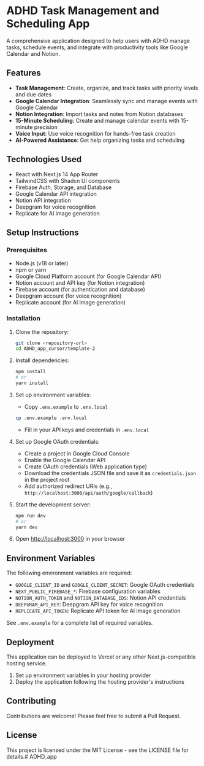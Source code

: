 # ADHD Task Management and Scheduling App

A comprehensive application designed to help users with ADHD manage tasks, schedule events, and integrate with productivity tools like Google Calendar and Notion.

## Features

- **Task Management**: Create, organize, and track tasks with priority levels and due dates
- **Google Calendar Integration**: Seamlessly sync and manage events with Google Calendar
- **Notion Integration**: Import tasks and notes from Notion databases
- **15-Minute Scheduling**: Create and manage calendar events with 15-minute precision
- **Voice Input**: Use voice recognition for hands-free task creation
- **AI-Powered Assistance**: Get help organizing tasks and scheduling

## Technologies Used

- React with Next.js 14 App Router
- TailwindCSS with Shadcn UI components
- Firebase Auth, Storage, and Database
- Google Calendar API integration
- Notion API integration
- Deepgram for voice recognition
- Replicate for AI image generation

## Setup Instructions

### Prerequisites

- Node.js (v18 or later)
- npm or yarn
- Google Cloud Platform account (for Google Calendar API)
- Notion account and API key (for Notion integration)
- Firebase account (for authentication and database)
- Deepgram account (for voice recognition)
- Replicate account (for AI image generation)

### Installation

1. Clone the repository:
   ```bash
   git clone <repository-url>
   cd ADHD_app_cursor/template-2
   ```

2. Install dependencies:
   ```bash
   npm install
   # or
   yarn install
   ```

3. Set up environment variables:
   - Copy `.env.example` to `.env.local`
   ```bash
   cp .env.example .env.local
   ```
   - Fill in your API keys and credentials in `.env.local`

4. Set up Google OAuth credentials:
   - Create a project in Google Cloud Console
   - Enable the Google Calendar API
   - Create OAuth credentials (Web application type)
   - Download the credentials JSON file and save it as `credentials.json` in the project root
   - Add authorized redirect URIs (e.g., `http://localhost:3000/api/auth/google/callback`)

5. Start the development server:
   ```bash
   npm run dev
   # or
   yarn dev
   ```

6. Open [http://localhost:3000](http://localhost:3000) in your browser

## Environment Variables

The following environment variables are required:

- `GOOGLE_CLIENT_ID` and `GOOGLE_CLIENT_SECRET`: Google OAuth credentials
- `NEXT_PUBLIC_FIREBASE_*`: Firebase configuration variables
- `NOTION_AUTH_TOKEN` and `NOTION_DATABASE_IDS`: Notion API credentials
- `DEEPGRAM_API_KEY`: Deepgram API key for voice recognition
- `REPLICATE_API_TOKEN`: Replicate API token for AI image generation

See `.env.example` for a complete list of required variables.

## Deployment

This application can be deployed to Vercel or any other Next.js-compatible hosting service.

1. Set up environment variables in your hosting provider
2. Deploy the application following the hosting provider's instructions

## Contributing

Contributions are welcome! Please feel free to submit a Pull Request.

## License

This project is licensed under the MIT License - see the LICENSE file for details.# ADHD_app
